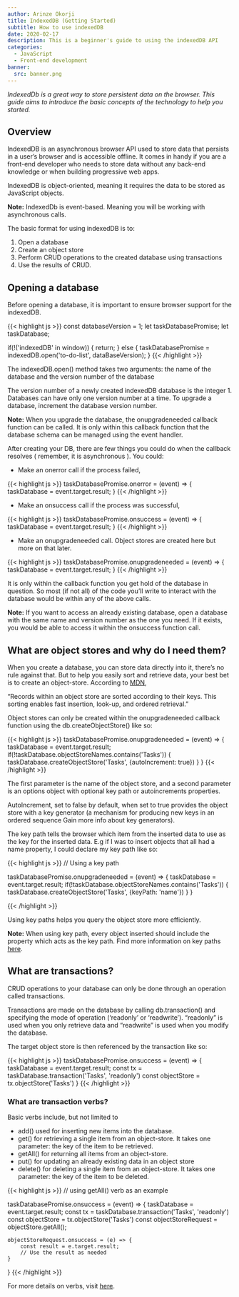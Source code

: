 ```yaml
---
author: Arinze Okorji
title: IndexedDB (Getting Started)
subtitle: How to use indexedDB
date: 2020-02-17
description: This is a beginner's guide to using the indexedDB API
categories:
  - JavaScript
  - Front-end development
banner:
  src: banner.png
---
```


*IndexedDb is a great way to store persistent data on the browser. This guide aims to introduce the basic concepts of the technology to help you started.*
<!--more-->


## Overview

IndexedDB is an asynchronous browser API used to store data that persists in a user’s browser and is accessible offline. It comes in handy if you are a front-end developer who needs to store data without any back-end knowledge or when building progressive web apps.

IndexedDB is object-oriented, meaning it requires the data to be stored as JavaScript objects.

**Note:** IndexedDb is event-based. Meaning you will be working with asynchronous calls.

The basic format for using indexedDB is to:
1. Open a database
2. Create an object store
3. Perform CRUD operations to the created database using transactions
4. Use the results of CRUD.

## Opening a database

Before opening a database, it is important to ensure browser support for the indexedDB.


{{< highlight js >}}
const databaseVersion = 1;
let taskDatabasePromise;
let taskDatabase;

if(!('indexedDB' in window)) {
    return;
} else {
    taskDatabasePromise = indexedDB.open('to-do-list', dataBaseVersion);
}
{{< /highlight >}}

The indexedDB.open() method takes two arguments: 
the name of the database and
the version number of the database

The version number of a newly created indexedDB database is the integer 1. Databases can have only one version number at a time. To upgrade a database, increment the database version number.

**Note:** When you upgrade the database, the onupgradeneeded callback function can be called. It is only within this callback function that the database schema can be managed using the event handler.

After creating your DB, there are few things you could do when the callback resolves ( remember, it is asynchronous ). You could:
- Make an onerror call if the process failed,

{{< highlight js >}}
taskDatabasePromise.onerror = (event) => {
    taskDatabase = event.target.result;
}
{{< /highlight >}}

- Make an onsuccess call if the process was successful,

{{< highlight js >}}
taskDatabasePromise.onsuccess = (event) => {
    taskDatabase = event.target.result;
}
{{< /highlight >}}

- Make an onupgradeneeded call. Object stores are created here but more on that later.

{{< highlight js >}}
taskDatabasePromise.onupgradeneeded = (event) => {
    taskDatabase = event.target.result;
}
{{< /highlight >}}

It is only within the callback function you get hold of the database in question. So most (if not all) of the code you’ll write to interact with the database would be within any of the above calls.

**Note:** If you want to access an already existing database, open a database with the same name and version number as the one you need. If it exists, you would be able to access it within the onsuccess function call.

## What are object stores and why do I need them?

When you create a database, you can store data directly into it, there’s no rule against that. But to help you easily sort and retrieve data, your best bet is to create an object-store. According to [MDN](https://developer.mozilla.org/en-US/docs/Web/API/IDBObjectStore), 

“Records within an object store are sorted according to their keys. This sorting enables fast insertion, look-up, and ordered retrieval.”

Object stores can only be created within the onupgradeneeded callback function using the db.createObjectStore() like so:


{{< highlight js >}}
taskDatabasePromise.onupgradeneeded = (event) => {
    taskDatabase = event.target.result;
    if(!taskDatabase.objectStoreNames.contains('Tasks')) {
        taskDatabase.createObjectStore('Tasks', {autoIncrement: true})
    }
}
{{< /highlight >}}

The first parameter is the name of the object store, and a second parameter is an options object with optional key path or autoincrements properties. 

AutoIncrement, set to false by default, when set to true provides the object store with a key generator (a mechanism for producing new keys in an ordered sequence Gain more info about key generators).

The key path tells the browser which item from the inserted data to use as the key for the inserted data. E.g if I was to insert objects that all had a name property, I could declare my key path like so:


{{< highlight js >}}
// Using a key path

taskDatabasePromise.onupgradeneeded = (event) => {
    taskDatabase = event.target.result;
    if(!taskDatabase.objectStoreNames.contains('Tasks')) {
        taskDatabase.createObjectStore('Tasks', {keyPath: 'name'})
    }
}

{{< /highlight >}}

Using key paths helps you query the object store more efficiently.

**Note:** When using key path, every object inserted should include the property which acts as the key path.
Find more information on key paths [here](https://developer.mozilla.org/en-US/docs/Web/API/IndexedDB_API/Basic_Concepts_Behind_IndexedDB#gloss_keypath).

## What are transactions?

CRUD operations to your database can only be done through an operation called transactions. 

Transactions are made on the database by calling db.transaction() and specifying the mode of operation (‘readonly’ or ‘readwrite’). “readonly” is used when you only retrieve data and “readwrite” is used when you modify the database.

The target object store is then referenced by the transaction like so:

{{< highlight js >}}
taskDatabasePromise.onsuccess = (event) => {
    taskDatabase = event.target.result;
    const tx = taskDatabase.transaction('Tasks', 'readonly')
    const objectStore = tx.objectStore('Tasks')
}
{{< /highlight >}}


### What are transaction verbs?

Basic verbs include, but not limited to
- add() used for inserting new items into the database.
- get() for retrieving a single item from an object-store. It takes one parameter: the key of the item to be retrieved. 
- getAll() for returning all items from an object-store.
- put() for updating an already existing data in an object store
- delete() for deleting a single item from an object-store. It takes one parameter: the key of the item to be deleted.

{{< highlight js >}}
// using getAll() verb as an example

taskDatabasePromise.onsuccess = (event) => {
    taskDatabase = event.target.result;
    const tx = taskDatabase.transaction('Tasks', 'readonly')
    const objectStore = tx.objectStore('Tasks')
    const objectStoreRequest = objectStore.getAll();

    objectStoreRequest.onsuccess = (e) => {
        const result = e.target.result;
        // Use the result as needed
    }
}
{{< /highlight >}}

For more details on verbs, visit [here](https://developer.mozilla.org/en-US/docs/Web/API/IDBObjectStore).



